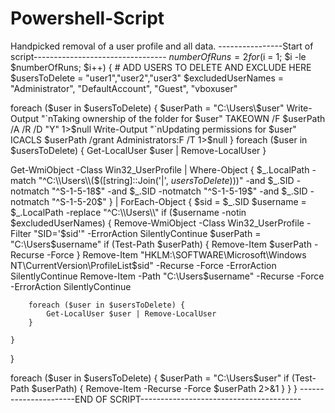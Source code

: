 # Powershell-Script
Handpicked removal of a user profile and all data.
----------------Start of script---------------------------------
$numberOfRuns = 2
for ($i = 1; $i -le $numberOfRuns; $i++) {
    # ADD USERS TO DELETE AND EXCLUDE HERE
$usersToDelete = "user1","user2","user3"
$excludedUserNames = "Administrator", "DefaultAccount", "Guest", "vboxuser"

foreach ($user in $usersToDelete) {
    $userPath = "C:\Users\$user"
    Write-Output "`nTaking ownership of the folder for $user"
    TAKEOWN /F $userPath /A /R /D "Y" 1>$null
    Write-Output "`nUpdating permissions for $user"
    ICACLS $userPath /grant Administrators:F /T 1>$null
}
foreach ($user in $usersToDelete) {
    Get-LocalUser $user | Remove-LocalUser
}

Get-WmiObject -Class Win32_UserProfile | Where-Object { $_.LocalPath -match "^C:\\Users\\($([string]::Join('|', $usersToDelete)))$" -and $_.SID -notmatch "^S-1-5-18$" -and $_.SID -notmatch "^S-1-5-19$" -and $_.SID -notmatch "^S-1-5-20$" } | ForEach-Object {
    $sid = $_.SID
    $username = $_.LocalPath -replace "^C:\\Users\\"
    if ($username -notin $excludedUserNames) {
        Remove-WmiObject -Class Win32_UserProfile -Filter "SID='$sid'" -ErrorAction SilentlyContinue
        $userPath = "C:\Users\$username"
        if (Test-Path $userPath) { Remove-Item $userPath -Recurse -Force }
        Remove-Item "HKLM:\SOFTWARE\Microsoft\Windows NT\CurrentVersion\ProfileList\$sid" -Recurse -Force -ErrorAction SilentlyContinue
        Remove-Item -Path "C:\Users\$username" -Recurse -Force -ErrorAction SilentlyContinue
        
        foreach ($user in $usersToDelete) {
            Get-LocalUser $user | Remove-LocalUser
        }
    
    }
    
}

foreach ($user in $usersToDelete) {
    $userPath = "C:\Users\$user"
    if (Test-Path $userPath) {
        Remove-Item -Recurse -Force $userPath 2>&1
    }
}
}
----------------------END OF SCRIPT----------------------------------------

